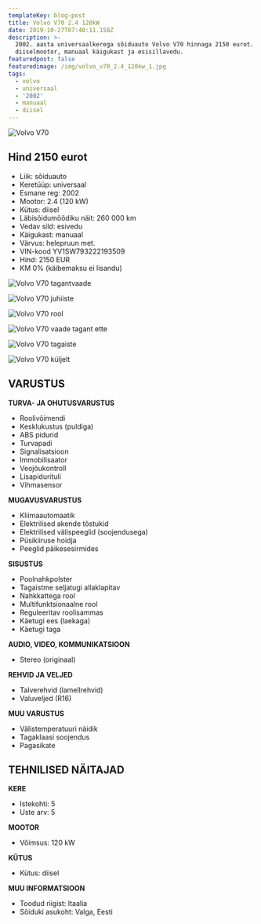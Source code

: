 ```yaml
---
templateKey: blog-post
title: Volvo V70 2.4 120kW
date: 2019-10-27T07:40:11.158Z
description: >-
  2002. aasta universaalkerega sõiduauto Volvo V70 hinnaga 2150 eurot. Autol on
  diiselmootor, manuaal käigukast ja esisillavedu. 
featuredpost: false
featuredimage: /img/volvo_v70_2.4_120kw_1.jpg
tags:
  - volvo
  - universaal
  - '2002'
  - manuaal
  - diisel
---
```

![Volvo V70](/img/volvo_v70_2.4_120kw_1.jpg "Volvo V70")

## Hind 2150 eurot

* Liik:	sõiduauto
* Keretüüp:	universaal
* Esmane reg:	2002
* Mootor:	2.4 (120 kW)
* Kütus:	diisel
* Läbisõidumõõdiku näit:	260 000 km
* Vedav sild:	esivedu
* Käigukast:	manuaal
* Värvus:	helepruun met.
* VIN-kood	YV1SW793222193509
* Hind:	2150 EUR
* KM 0% (käibemaksu ei lisandu)

![Volvo V70 tagantvaade](/img/volvo_v70_2.4_120kw_2.jpg "Volvo V70 tagantvaade")

![Volvo V70 juhiiste](/img/volvo_v70_2.4_120kw_4.jpg "Volvo V70 juhiiste")



![Volvo V70 rool](/img/volvo_v70_2.4_120kw_7.jpg "Volvo V70 rool")



![Volvo V70 vaade tagant ette](/img/volvo_v70_2.4_120kw_6.jpg "Volvo V70 vaade tagant ette")





![Volvo V70 tagaiste](/img/volvo_v70_2.4_120kw_5.jpg "Volvo V70 tagaiste")

![Volvo V70 küljelt](/img/volvo_v70_2.4_120kw_3.jpg "Volvo V70 küljelt")



## VARUSTUS

**TURVA- JA OHUTUSVARUSTUS**

* Roolivõimendi
* Kesklukustus (puldiga)
* ABS pidurid
* Turvapadi
* Signalisatsioon
* Immobilisaator
* Veojõukontroll
* Lisapidurituli
* Vihmasensor

**MUGAVUSVARUSTUS**

* Kliimaautomaatik
* Elektrilised akende tõstukid
* Elektrilised välispeeglid (soojendusega)
* Püsikiiruse hoidja
* Peeglid päikesesirmides

**SISUSTUS**

* Poolnahkpolster
* Tagaistme seljatugi allaklapitav
* Nahkkattega rool
* Multifunktsionaalne rool
* Reguleeritav roolisammas
* Käetugi ees (laekaga)
* Käetugi taga

**AUDIO, VIDEO, KOMMUNIKATSIOON**

* Stereo (originaal)

**REHVID JA VELJED**

* Talverehvid (lamellrehvid)
* Valuveljed (R16)

**MUU VARUSTUS**

* Välistemperatuuri näidik
* Tagaklaasi soojendus
* Pagasikate

## TEHNILISED NÄITAJAD

**KERE**

* Istekohti:	5
* Uste arv:	5

**MOOTOR**

* Võimsus:	120 kW

**KÜTUS**

* Kütus:	diisel

**MUU INFORMATSIOON**

* Toodud riigist: Itaalia
* Sõiduki asukoht: Valga, Eesti
